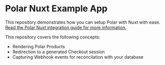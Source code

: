 # Polar Nuxt Example App

This repository demonstrates how you can setup Polar with Nuxt with ease. [Read the Polar Nuxt integration guide for more information.](https://docs.polar.sh/documentation/integration-guides/nuxt)

This repository covers the following concepts:

- Rendering Polar Products
- Redirection to a generated Checkout session
- Capturing Webhook events for reconcilation with your database